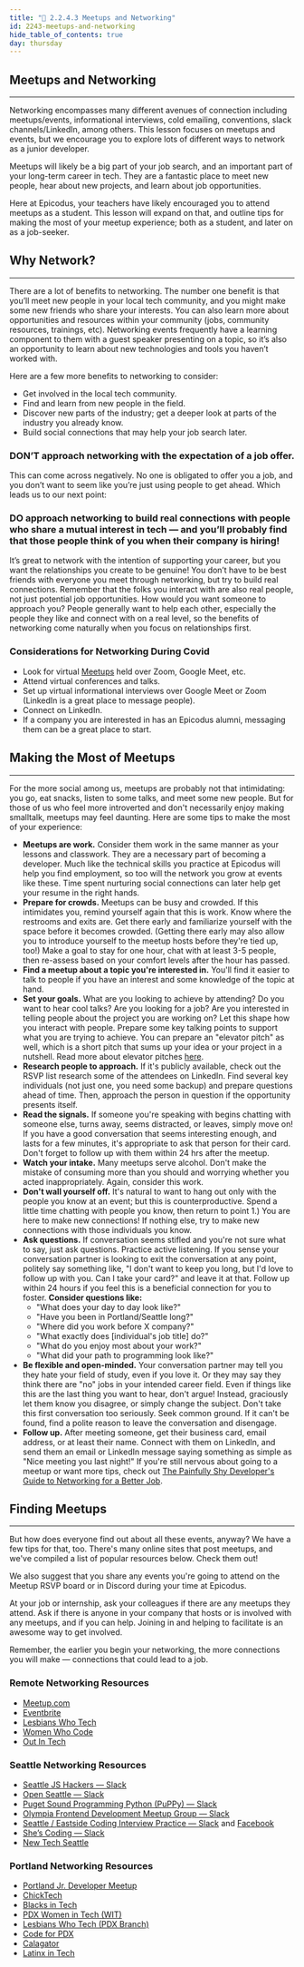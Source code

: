 ```yaml
---
title: "📓 2.2.4.3 Meetups and Networking"
id: 2243-meetups-and-networking
hide_table_of_contents: true
day: thursday
---
```


## Meetups and Networking
---

Networking encompasses many different avenues of connection including meetups/events, informational interviews, cold emailing, conventions, slack channels/LinkedIn, among others. This lesson focuses on meetups and events, but we encourage you to explore lots of different ways to network as a junior developer.

Meetups will likely be a big part of your job search, and an important part of your long-term career in tech. They are a fantastic place to meet new people, hear about new projects, and learn about job opportunities.

Here at Epicodus, your teachers have likely encouraged you to attend meetups as a student. This lesson will expand on that, and outline tips for making the most of your meetup experience; both as a student, and later on as a job-seeker.
 
## Why Network?
---

There are a lot of benefits to networking. The number one benefit is that you’ll meet new people in your local tech community, and you might make some new friends who share your interests. You can also learn more about opportunities and resources within your community (jobs, community resources, trainings, etc). Networking events frequently have a learning component to them with a guest speaker presenting on a topic, so it’s also an opportunity to learn about new technologies and tools you haven’t worked with.

Here are a few more benefits to networking to consider:

* Get involved in the local tech community.
* Find and learn from new people in the field.
* Discover new parts of the industry; get a deeper look at parts of the industry you already know.
* Build social connections that may help your job search later.

### DON’T approach networking with the expectation of a job offer.

This can come across negatively. No one is obligated to offer you a job, and you don’t want to seem like you’re just using people to get ahead. Which leads us to our next point:

### DO approach networking to build real connections with people who share a mutual interest in tech — and you’ll probably find that those people think of you when their company is hiring!

It’s great to network with the intention of supporting your career, but you want the relationships you create to be genuine! You don’t have to be best friends with everyone you meet through networking, but try to build real connections. Remember that the folks you interact with are also real people, not just potential job opportunities. How would you want someone to approach you? People generally want to help each other, especially the people they like and connect with on a real level, so the benefits of networking come naturally when you focus on relationships first.

### Considerations for Networking During Covid
* Look for virtual [Meetups](https://www.meetup.com/) held over Zoom, Google Meet, etc.
* Attend virtual conferences and talks.
* Set up virtual informational interviews over Google Meet or Zoom (LinkedIn is a great place to message people).
* Connect on LinkedIn.
* If a company you are interested in has an Epicodus alumni, messaging them can be a great place to start.

## Making the Most of Meetups
---

For the more social among us, meetups are probably not that intimidating: you go, eat snacks, listen to some talks, and meet some new people.
But for those of us who feel more introverted and don't necessarily enjoy making smalltalk, meetups may feel daunting. Here are some tips to make the most of your experience:

* **Meetups are work.** Consider them work in the same manner as your lessons and classwork. They are a necessary part of becoming a developer. Much like the technical skills you practice at Epicodus will help you find employment, so too will the network you grow at events like these. Time spent nurturing social connections can later help get your resume in the right hands.
* **Prepare for crowds.** Meetups can be busy and crowded. If this intimidates you, remind yourself again that this is work. Know where the restrooms and exits are. Get there early and familiarize yourself with the space before it becomes crowded. (Getting there early may also allow you to introduce yourself to the meetup hosts before they're tied up, too!) Make a goal to stay for one hour, chat with at least 3-5 people, then re-assess based on your comfort levels after the hour has passed.
* **Find a meetup about a topic you're interested in.** You'll find it easier to talk to people if you have an interest and some knowledge of the topic at hand.
* **Set your goals.** What are you looking to achieve by attending? Do you want to hear cool talks? Are you looking for a job? Are you interested in telling people about the project you are working on? Let this shape how you interact with people. Prepare some key talking points to support what you are trying to achieve. You can prepare an "elevator pitch" as well, which is a short pitch that sums up your idea or your project in a nutshell. Read more about elevator pitches [here](https://www.fastcompany.com/3004484/problem-your-elevator-pitch-and-how-fix-it).
* **Research people to approach.** If it's publicly available, check out the RSVP list research some of the attendees on LinkedIn. Find several key individuals (not just one, you need some backup) and prepare questions ahead of time. Then, approach the person in question if the opportunity presents itself.
* **Read the signals.** If someone you're speaking with begins chatting with someone else, turns away, seems distracted, or leaves, simply move on! If you have a good conversation that seems interesting enough, and lasts for a few minutes, it's appropriate to ask that person for their card. Don't forget to follow up with them within 24 hrs after the meetup.
* **Watch your intake.** Many meetups serve alcohol. Don't make the mistake of consuming more than you should and worrying whether you acted inappropriately. Again, consider this work.
* **Don't wall yourself off.** It's natural to want to hang out only with the people you know at an event; but this is counterproductive. Spend a little time chatting with people you know, then return to point 1.) You are here to make new connections! If nothing else, try to make new connections with those individuals you know.
* **Ask questions.** If conversation seems stifled and you're not sure what to say, just ask questions. Practice active listening. If you sense your conversation partner is looking to exit the conversation at any point, politely say something like, "I don't want to keep you long, but I'd love to follow up with you. Can I take your card?" and leave it at that. Follow up within 24 hours if you feel this is a beneficial connection for you to foster. **Consider questions like:**
  * "What does your day to day look like?"
  * "Have you been in Portland/Seattle long?"
  * "Where did you work before X company?"
  * "What exactly does [individual's job title] do?"
  * "What do you enjoy most about your work?"
  * "What did your path to programming look like?"
* **Be flexible and open-minded.** Your conversation partner may tell you they hate your field of study, even if you love it. Or they may say they think there are "no" jobs in your intended career field. Even if things like this are the last thing you want to hear, don't argue! Instead, graciously let them know you disagree, or simply change the subject. Don't take this first conversation too seriously. Seek common ground. If it can't be found, find a polite reason to leave the conversation and disengage.
* **Follow up.** After meeting someone, get their business card, email address, or at least their name. Connect with them on LinkedIn, and send them an email or LinkedIn message saying something as simple as "Nice meeting you last night!"
If you're still nervous about going to a meetup or want more tips, check out [The Painfully Shy Developer's Guide to Networking for a Better Job](https://www.samjulien.com/shy-dev-networking).

## Finding Meetups
---

But how does everyone find out about all these events, anyway? We have a few tips for that, too. There's many online sites that post meetups, and we've compiled a  list of popular resources below. Check them out! 

We also suggest that you share any events you're going to attend on the Meetup RSVP board or in Discord during your time at Epicodus. 

At your job or internship, ask your colleagues if there are any meetups they attend. Ask if there is anyone in your company that hosts or is involved with any meetups, and if you can help. Joining in and helping to facilitate is an awesome way to get involved.

Remember, the earlier you begin your networking, the more connections you will make — connections that could lead to a job.
 
### Remote Networking Resources

* [Meetup.com](https://www.meetup.com/)
* [Eventbrite](https://www.eventbrite.com/)
* [Lesbians Who Tech](https://lesbianswhotech.org/virtualpridesummit)
* [Women Who Code](https://www.womenwhocode.com/events)
* [Out In Tech](https://outintech.com/)

### Seattle Networking Resources

* [Seattle JS Hackers — Slack](https://seattlejshackers.slack.com/join/shared_invite/enQtMzYzMDcwNzQ3Nzk0LTcxZDI5NjA1MjIwYzdkYjQ5ZDhhYjVlNzg1MjljZTg5NjU1YTRlYzhjMjNiZTQ0Y2NkMGRkOTQ2N2Q2N2VjYzU)
* [Open Seattle — Slack](https://openseattle.org/)
* [Puget Sound Programming Python (PuPPy) — Slack](https://www.pspython.com/app/)
* [Olympia Frontend Development Meetup Group — Slack](https://olyjs.slack.com/join/shared_invite/enQtODkxMTQ2MTg0ODAzLTc4ZTEwOWJmOGQyODcwNmQyZmZlM2UxYjk0YjAxMDY1YTBkOWIyNzBhOTkxNDU3NjBlYmJmNmI5YjQ4OGFjZDY)
* [Seattle / Eastside Coding Interview Practice — Slack](https://sde-skills.slack.com/join/shared_invite/enQtOTY5Mzc0MjY5NjUzLWY4ODk1ZDc5OGExMGJlZjc5MDExOGMxN2NhYWI4MDBiZjYyMzcxMWM0NGQ1MGMwZjI4YmE1ZGQ0ODUwNTRlNWY) and [Facebook](https://www.facebook.com/groups/sdeskills)
* [She’s Coding — Slack](https://shescoding.typeform.com/to/fcSCQs)
* [New Tech Seattle](https://www.newtechnorthwest.com/)


### Portland Networking Resources

* [Portland Jr. Developer Meetup](https://www.meetup.com/Portland-JR-DEVELOPER-Meetup/)
* [ChickTech](https://www.meetup.com/ChickTech-Portland/)
* [Blacks in Tech](https://www.meetup.com/PDX-Blacks-in-Technology-Meetup/)
* [PDX Women in Tech (WIT)](https://www.meetup.com/Portland-Women-in-Technology/)
* [Lesbians Who Tech (PDX Branch)](https://lesbianswhotech.org/events/city/portland/)
* [Code for PDX](https://www.meetup.com/Code-for-PDX/)
* [Calagator](https://calagator.org/)
* [Latinx in Tech](https://www.meetup.com/LatinxTechPDX/)
 
 
